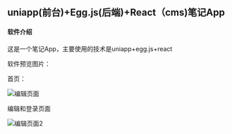 ## uniapp(前台)+Egg.js(后端)+React（cms)笔记App

#### 软件介绍

这是一个笔记App，主要使用的技术是uniapp+egg.js+react

软件预览图片：

首页：

![编辑页面](D:\work\project\xiaji\UIDesign\截图\编辑页面.png)

编辑和登录页面

![编辑页面2](D:\work\project\xiaji\UIDesign\截图\编辑页面2.png)

